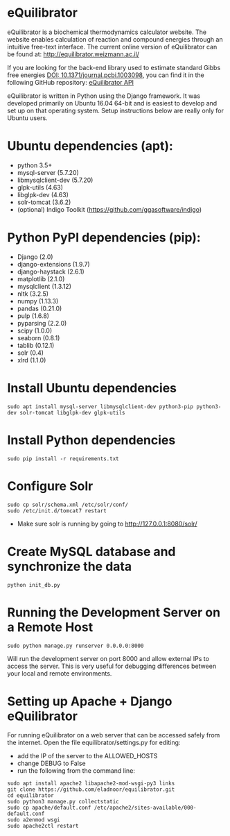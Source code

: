 eQuilibrator
============

eQuilibrator is a biochemical thermodynamics calculator website.
The website enables calculation of reaction and compound energies
through an intuitive free-text interface. The current online
version of eQuilibrator can be found at:
http://equilibrator.weizmann.ac.il/

If you are looking for the back-end library used to estimate standard Gibbs free energies
[DOI: 10.1371/journal.pcbi.1003098](http://journals.plos.org/ploscompbiol/article?id=10.1371/journal.pcbi.1003098),
you can find it in the following GitHub repository:
[eQuilibrator API](https://github.com/eladnoor/equilibrator-api)

eQuilibrator is written in Python using the Django framework.
It was developed primarily on Ubuntu 16.04 64-bit and is easiest
to develop and set up on that operating system. Setup instructions
below are really only for Ubuntu users.

# Ubuntu dependencies (apt):
- python 3.5+
- mysql-server (5.7.20)
- libmysqlclient-dev (5.7.20)
- glpk-utils (4.63)
- libglpk-dev (4.63)
- solr-tomcat (3.6.2)
- (optional) Indigo Toolkit (https://github.com/ggasoftware/indigo)
# Python PyPI dependencies (pip):
- Django (2.0)
- django-extensions (1.9.7)
- django-haystack (2.6.1)
- matplotlib (2.1.0)
- mysqlclient (1.3.12)
- nltk (3.2.5)
- numpy (1.13.3)
- pandas (0.21.0)
- pulp (1.6.8)
- pyparsing (2.2.0)
- scipy (1.0.0)
- seaborn (0.8.1)
- tablib (0.12.1)
- solr (0.4)
- xlrd (1.1.0)

# Install Ubuntu dependencies
```
sudo apt install mysql-server libmysqlclient-dev python3-pip python3-dev solr-tomcat libglpk-dev glpk-utils
```

# Install Python dependencies
```
sudo pip install -r requirements.txt
```

# Configure Solr
```
sudo cp solr/schema.xml /etc/solr/conf/
sudo /etc/init.d/tomcat7 restart
```
* Make sure solr is running by going to http://127.0.0.1:8080/solr/

# Create MySQL database and synchronize the data
```
python init_db.py
```

# Running the Development Server on a Remote Host

```
sudo python manage.py runserver 0.0.0.0:8000
```

Will run the development server on port 8000 and allow external IPs to access
the server. This is very useful for debugging differences between your local
and remote environments.

# Setting up Apache + Django eQuilibrator

For running eQuilibrator on a web server that can be accessed safely from the
internet. Open the file equilibrator/settings.py for editing:
* add the IP of the server to the ALLOWED_HOSTS
* change DEBUG to False
* run the following from the command line:
```
sudo apt install apache2 libapache2-mod-wsgi-py3 links
git clone https://github.com/eladnoor/equilibrator.git
cd equilibrator
sudo python3 manage.py collectstatic
sudo cp apache/default.conf /etc/apache2/sites-available/000-default.conf
sudo a2enmod wsgi
sudo apache2ctl restart
```
